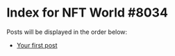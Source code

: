 # Index for NFT World #8034
Posts will be displayed in the order below:

- [Your first post](./001-first.md)

